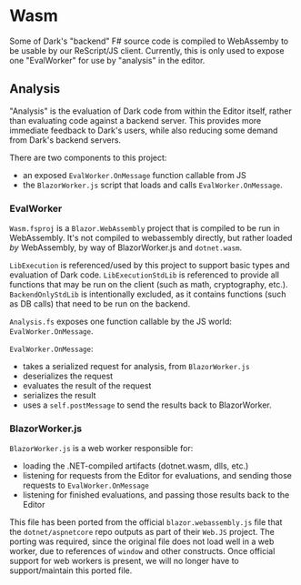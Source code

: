 # Wasm

Some of Dark's "backend" F# source code is compiled to WebAssemby to be usable by our ReScript/JS client. Currently, this is only used to expose one "EvalWorker" for use by "analysis" in the editor.

## Analysis

"Analysis" is the evaluation of Dark code from within the Editor itself, rather
than evaluating code against a backend server. This provides more immediate
feedback to Dark's users, while also reducing some demand from Dark's backend
servers.

There are two components to this project:

- an exposed `EvalWorker.OnMessage` function callable from JS
- the `BlazorWorker.js` script that loads and calls `EvalWorker.OnMessage`.

### EvalWorker

`Wasm.fsproj` is a `Blazor.WebAssembly` project that is compiled to be run
in WebAssembly. It's not compiled to webassembly directly, but rather loaded
_by_ WebAssembly, by way of BlazorWorker.js and `dotnet.wasm`.

`LibExecution` is referenced/used by this project to support basic types and
evaluation of Dark code. `LibExecutionStdLib` is referenced to provide all
functions that may be run on the client (such as math, cryptography, etc.).
`BackendOnlyStdLib` is intentionally excluded, as it contains functions (such
as DB calls) that need to be run on the backend.

`Analysis.fs` exposes one function callable by the JS world: `EvalWorker.OnMessage`.

`EvalWorker.OnMessage`:

- takes a serialized request for analysis, from `BlazorWorker.js`
- deserializes the request
- evaluates the result of the request
- serializes the result
- uses a `self.postMessage` to send the results back to BlazorWorker.

### BlazorWorker.js

`BlazorWorker.js` is a web worker responsible for:

- loading the .NET-compiled artifacts (dotnet.wasm, dlls, etc.)
- listening for requests from the Editor for evaluations, and sending those
  requests to `EvalWorker.OnMessage`
- listening for finished evaluations, and passing those results back to the Editor

This file has been ported from the official `blazor.webassembly.js` file that
the `dotnet/aspnetcore` repo outputs as part of their `Web.JS` project. The
porting was required, since the original file does not load well in a web
worker, due to references of `window` and other constructs. Once official
support for web workers is present, we will no longer have to support/maintain
this ported file.
